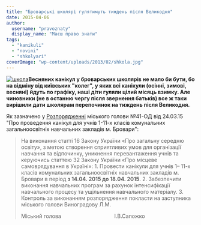 ```yaml
---
title: "Броварські школярі гулятимуть тиждень після Великодня"
date: 2015-04-06
author: 
  username: "pravoznaty"
  display_name: "Маєш право знати"
tags: 
  - "kanikuli"
  - "novini"
  - "shkolyari"
coverImage: "wp-content/uploads/2013/02/shkola.jpg"
---
```


[![школа](https://mpz.brovary.org/wp-content/uploads/2013/02/shkola.jpg)](https://mpz.brovary.org/wp-content/uploads/2013/02/shkola.jpg)**Весняних канікул у броварських школярів не мало би бути, бо на відміну від київських "колег", у яких всі канікули (осінні, зимові, весняні) йдуть по графіку, наші діти гуляли цілий місяць взимку. Але чиновники (не в останню чергу після звернення батьків) все ж таки вирішили дати школярам перепочинок на тиждень після Великодня.**

Як зазначено у [Розпорядженні](https://www.brovary.kiev.ua/rozporyadzhennya-m%D1%96skogo-golovi-v%D1%96d-24032015-%E2%84%9641-od-pro-provedennya-kan%D1%96kul-dlya-uchn%D1%96v-1%E2%80%93-11-kh-kla) міського голови №41-ОД від 24.03.15 "Про проведення канікул для учнів 1-11-х класів комунальних загальноосвітніх навчальних закладів м. Бровари":

> На виконання статті 16 Закону України «Про загальну середню освіту», з метою створення сприятливих умов для організації навчання та відпочинку, уникнення перевантаження учнів та керуючись статтею 32 Закону України «Про місцеве самоврядування в Україні»: 1. Провести канікули для учнів 1– 11-х класів комунальних загальноосвітніх навчальних закладів м. Бровари в період **з 14.04. 2015 до 18.04. 2015**. 2. Забезпечити виконання навчальних програм за рахунок інтенсифікації навчального процесу та ущільнення навчального матеріалу. 3. Контроль за виконанням розпорядження покласти на заступника міського голови Виноградову Л.М.
> 
> Міський голова                                    І.В.Сапожко
